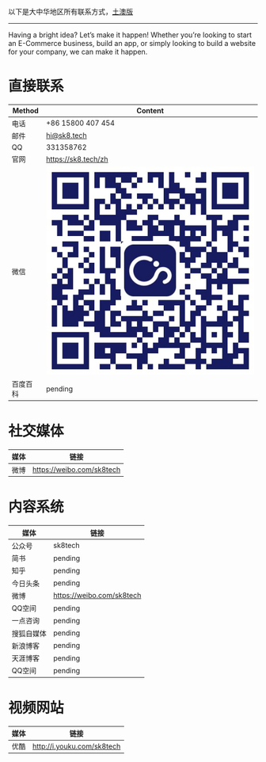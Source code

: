 以下是大中华地区所有联系方式，[土澳版](/en/introduction/contact.md)

---

Having a bright idea? Let’s make it happen! Whether you’re looking to start an E-Commerce business, build an app, or simply looking to build a website for your company, we can make it happen. 

# 直接联系

|Method|Content|
|---|---|
|电话|+86 15800 407 454|
|邮件|hi@sk8.tech[](en/contact)|
|QQ| 331358762|
|官网|https://sk8.tech/zh|
|微信|![](/assets/公众号.jpg)|
|百度百科|pending|

# 社交媒体

|媒体|链接|
|---|---|
|微博|https://weibo.com/sk8tech|

# 内容系统

|媒体|链接|
|---|---|
|公众号|sk8tech|
|简书|pending|
|知乎|pending|
|今日头条|pending|
|微博|https://weibo.com/sk8tech|
|QQ空间|pending|
|一点咨询|pending|
|搜狐自媒体|pending|
|新浪博客|pending|
|天涯博客|pending|
|QQ空间|pending|

# 视频网站

|媒体|链接|
|---|---|
|优酷|http://i.youku.com/sk8tech|